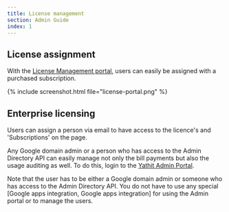 ```yaml
---
title: License management
section: Admin Guide
index: 1
---
```



## License assignment


With the [License Management portal](https://www.yathit.com/portal/index.html), users can easily be assigned with a purchased subscription. 

{% include screenshot.html file="license-portal.png" %}


## Enterprise licensing 

Users can assign a person via email to have access to the licence's and 'Subscriptions' on the page.

Any Google domain admin or a person who has access to the Admin Directory API can easily manage not only the bill payments but also the usage auditing as well. To do this, login to the [Yathit Admin Portal](https://www.yathit.com/portal/crm-admin.html). 

Note that the user has to be either a Google domain admin or someone who has access to the Admin Directory API. You do not have to use any special [Google apps integration, Google apps integration] for using the Admin portal or to manage the users.

